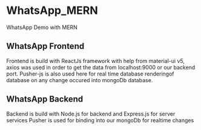 # WhatsApp_MERN
WhatsApp Demo with MERN

## WhatsApp Frontend
Frontend is build with ReactJs framework with help from material-ui v5, axios was used in order to get the data from localhost:9000 or our backend port.
Pusher-js is also used here for real time database renderingof database on any change occured into mongoDb database.

## WhatsApp Backend
Backend is build with Node.js for backend and Express.js for server services
Pusher is used for binding into our mongoDb for realtime changes
